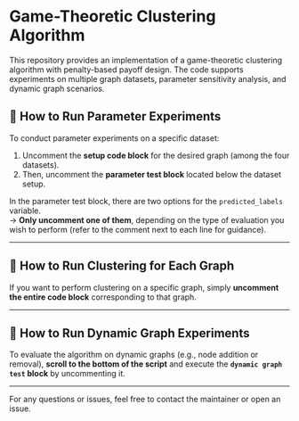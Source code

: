 # Game-Theoretic Clustering Algorithm

This repository provides an implementation of a game-theoretic clustering algorithm with penalty-based payoff design. The code supports experiments on multiple graph datasets, parameter sensitivity analysis, and dynamic graph scenarios.

## 🧪 How to Run Parameter Experiments

To conduct parameter experiments on a specific dataset:

1. Uncomment the **setup code block** for the desired graph (among the four datasets).
2. Then, uncomment the **parameter test block** located below the dataset setup.

In the parameter test block, there are two options for the `predicted_labels` variable.  
→ **Only uncomment one of them**, depending on the type of evaluation you wish to perform (refer to the comment next to each line for guidance).

---

## 🧭 How to Run Clustering for Each Graph

If you want to perform clustering on a specific graph, simply **uncomment the entire code block** corresponding to that graph.

---

## 🔄 How to Run Dynamic Graph Experiments

To evaluate the algorithm on dynamic graphs (e.g., node addition or removal), **scroll to the bottom of the script** and execute the **`dynamic graph test` block** by uncommenting it.

---

For any questions or issues, feel free to contact the maintainer or open an issue.
